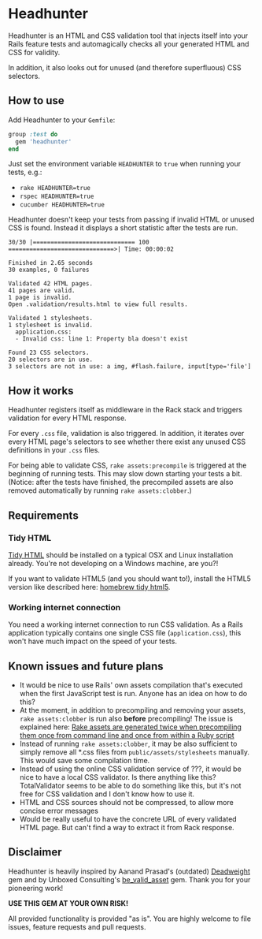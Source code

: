 # Headhunter

Headhunter is an HTML and CSS validation tool that injects itself into your Rails feature tests and automagically checks all your generated HTML and CSS for validity.

In addition, it also looks out for unused (and therefore superfluous) CSS selectors.

## How to use

Add Headhunter to your `Gemfile`:

```ruby
group :test do
  gem 'headhunter'
end
```

Just set the environment variable `HEADHUNTER` to `true` when running your tests, e.g.:

- `rake HEADHUNTER=true`
- `rspec HEADHUNTER=true`
- `cucumber HEADHUNTER=true`

Headhunter doesn't keep your tests from passing if invalid HTML or unused CSS is found. Instead it displays a short statistic after the tests are run.

    30/30 |============================= 100 ==============================>| Time: 00:00:02

    Finished in 2.65 seconds
    30 examples, 0 failures

    Validated 42 HTML pages.
    41 pages are valid.
    1 page is invalid.
    Open .validation/results.html to view full results.

    Validated 1 stylesheets.
    1 stylesheet is invalid.
      application.css:
      - Invalid css: line 1: Property bla doesn't exist

    Found 23 CSS selectors.
    20 selectors are in use.
    3 selectors are not in use: a img, #flash.failure, input[type='file']

## How it works

Headhunter registers itself as middleware in the Rack stack and triggers validation for every HTML response.

For every `.css` file, validation is also triggered. In addition, it iterates over every HTML page's selectors to see whether there exist any unused CSS definitions in your `.css` files.

For being able to validate CSS, `rake assets:precompile` is triggered at the beginning of running tests. This may slow down starting your tests a bit. (Notice: after the tests have finished, the precompiled assets are also removed automatically by running `rake assets:clobber`.)

## Requirements

### Tidy HTML

[Tidy HTML](http://tidy.sourceforge.net/) should be installed on a typical OSX and Linux installation already. You're not developing on a Windows machine, are you?!

If you want to validate HTML5 (and you should want to!), install the HTML5 version like described here: [homebrew tidy html5](http://techblog.willshouse.com/2013/10/21/homebrew-tidy-html5/).

### Working internet connection

You need a working internet connection to run CSS validation. As a Rails application typically contains one single CSS file (`application.css`), this won't have much impact on the speed of your tests.

## Known issues and future plans

- It would be nice to use Rails' own assets compilation that's executed when the first JavaScript test is run. Anyone has an idea on how to do this?
- At the moment, in addition to precompiling and removing your assets, `rake assets:clobber` is run also **before** precompiling! The issue is explained here: [Rake assets are generated twice when precompiling them once from command line and once from within a Ruby script](http://stackoverflow.com/questions/20938891/rake-assets-are-generated-twice-when-precompiling-them-once-from-command-line-an)
- Instead of running `rake assets:clobber`, it may be also sufficient to simply remove all *.css files from `public/assets/stylesheets` manually. This would save some compilation time.
- Instead of using the online CSS validation service of ???, it would be nice to have a local CSS validator. Is there anything like this? TotalValidator seems to be able to do something like this, but it's not free for CSS validation and I don't know how to use it.
- HTML and CSS sources should not be compressed, to allow more concise error messages
- Would be really useful to have the concrete URL of every validated HTML page. But can't find a way to extract it from Rack response.

## Disclaimer

Headhunter is heavily inspired by Aanand Prasad's (outdated) [Deadweight](https://github.com/aanand/deadweight) gem and by Unboxed Consulting's [be_valid_asset](https://github.com/unboxed/be_valid_asset) gem. Thank you for your pioneering work!

**USE THIS GEM AT YOUR OWN RISK!**

All provided functionality is provided "as is". You are highly welcome to file issues, feature requests and pull requests.

